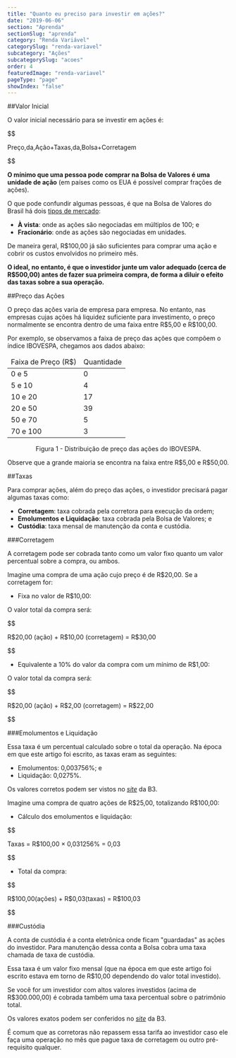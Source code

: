 ```yaml
---
title: "Quanto eu preciso para investir em ações?"
date: "2019-06-06"
section: "Aprenda"
sectionSlug: "aprenda"
category: "Renda Variável"
categorySlug: "renda-variavel"
subcategory: "Ações"
subcategorySlug: "acoes"
order: 4
featuredImage: "renda-variavel"
pageType: "page"
showIndex: "false"
---
```


##Valor Inicial

O valor inicial necessário para se investir em ações é:

$$

Preço\,da\,Ação+Taxas\,da\,Bolsa+Corretagem

$$

**O mínimo que uma pessoa pode comprar na Bolsa de Valores é uma unidade de ação** (em países como os EUA é possível comprar frações de ações).

O que pode confundir algumas pessoas, é que na Bolsa de Valores do Brasil há dois [tipos de mercado](/renda-variavel/bolsa-de-valores/tipos-de-mercado):

- **À vista**: onde as ações são negociadas em múltiplos de 100; e
- **Fracionário**: onde as ações são negociadas em unidades.

De maneira geral, R\$100,00 já são suficientes para comprar uma ação e cobrir os custos envolvidos no primeiro mês.

**O ideal, no entanto, é que o investidor junte um valor adequado (cerca de R$500,00) antes de fazer sua primeira compra, de forma a diluir o efeito das taxas sobre a sua operação.**

##Preço das Ações

O preço das ações varia de empresa para empresa. No entanto, nas empresas cujas ações há liquidez suficiente para investimento, o preço normalmente se encontra dentro de uma faixa entre R\$5,00 e R\$100,00.

Por exemplo, se observamos a faixa de preço das ações que compõem o índice IBOVESPA, chegamos aos dados abaixo:

<table class="regularTable" id="figura1">
<thead>
<tr>
<td>Faixa de Preço (R$)</td>
<td>Quantidade</td>
</tr>
</thead>
<tbody>
<tr>
<td>0 e 5</td>
<td>0</td>
</tr>
<tr>
<td>5 e 10</td>
<td>4</td>
</tr>
<tr>
<td>10 e 20</td>
<td>17</td>
</tr>
<tr>
<td>20 e 50</td>
<td>39</td>
</tr>
<tr>
<td>50 e 70</td>
<td>5</td>
</tr>
<tr>
<td>70 e 100</td>
<td>3</td>
</tr>
</tbody>
</table>

<p class="legenda" style="text-align:center">Figura 1  - Distribuição de preço das ações do IBOVESPA.</p>

Observe que a grande maioria se encontra na faixa entre R\$5,00 e R\$50,00.

##Taxas

Para comprar ações, além do preço das ações, o investidor precisará pagar algumas taxas como:

- **Corretagem**: taxa cobrada pela corretora para execução da ordem; 
- **Emolumentos e Liquidação**: taxa cobrada pela Bolsa de Valores; e
- **Custódia**: taxa mensal de manutenção da conta e custódia.


###Corretagem

A corretagem pode ser cobrada tanto como um valor fixo quanto um valor percentual sobre a compra, ou ambos.

Imagine uma compra de uma ação cujo preço é de R$20,00. Se a corretagem for:

- Fixa no valor de R$10,00:

O valor total da compra será: 

$$

 R\$20,00 (ação) + R\$10,00 (corretagem) = R\$30,00
 
$$

- Equivalente a 10% do valor da compra com um mínimo de R\$1,00:

O valor total da compra será:

$$

R\$20,00 (ação) + R\$2,00 (corretagem) = R\$22,00
 
$$


###Emolumentos e Liquidação

Essa taxa é um percentual calculado sobre o total da operação. Na época em que este artigo foi escrito, as taxas eram as seguintes:

- Emolumentos: 0,003756%; e
- Liquidação: 0,0275%.

Os valores corretos podem ser vistos no [*site*](http://www.b3.com.br/pt_br/produtos-e-servicos/tarifas/listados-a-vista-e-derivativos/renda-variavel/tarifas-de-acoes-e-fundos-de-investimento/a-vista/) da B3.

Imagine uma compra de quatro ações de R\$25,00, totalizando R\$100,00:

- Cálculo dos emolumentos e liquidação:

$$

Taxas = R\$100,00 × 0,031256\% = 0,03

$$

- Total da compra:

$$

R\$100,00(ações) + R\$0,03(taxas) = R\$100,03

$$

###Custódia

A conta de custódia é a conta eletrônica onde ficam "guardadas" as ações do investidor. Para manutenção dessa conta a Bolsa cobra uma taxa chamada de taxa de custódia.

Essa taxa é um valor fixo mensal (que na época em que este artigo foi escrito estava em torno de R$10,00 dependendo do valor total investido).

Se você for um investidor com altos valores investidos (acima de R\$300.000,00) é cobrada também uma taxa percentual sobre o patrimônio total.

Os valores exatos podem ser conferidos no [*site*](http://www.b3.com.br/pt_br/produtos-e-servicos/tarifas/servicos-da-central-depositaria/tarifas-de-servicos-de-custodia/) da B3.

É comum que as corretoras não repassem essa tarifa ao investidor caso ele faça uma operação no mês que pague taxa de corretagem ou outro pré-requisito qualquer.

